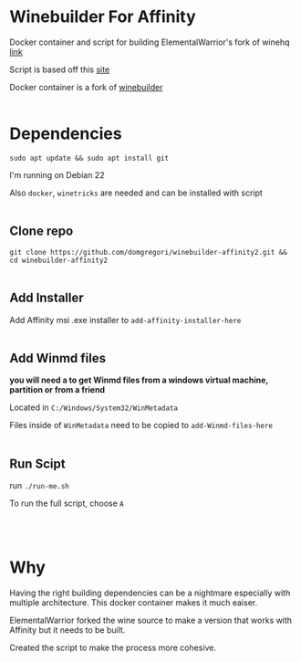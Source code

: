 # Winebuilder For Affinity

Docker container and script for building ElementalWarrior's fork of winehq [link](https://gitlab.winehq.org/ElementalWarrior/wine)

Script is based off this [site](https://codeberg.org/Wanesty/affinity-wine-docs)

Docker container is a fork of [winebuilder](https://github.com/castaneai/winebuilder)
<br/><br/>

# Dependencies
`sudo apt update && sudo apt install git`

I'm running on Debian 22

Also `docker`, `winetricks` are needed and can be installed with script
<br/><br/>

## Clone repo
`git clone https://github.com/domgregori/winebuilder-affinity2.git && cd winebuilder-affinity2`
<br/><br/>

## Add Installer
Add Affinity msi .exe installer to `add-affinity-installer-here`
<br/><br/>

## Add Winmd files
**you will need a to get Winmd files from a windows virtual machine, partition or from a friend**

Located in `C:/Windows/System32/WinMetadata`

Files inside of `WinMetadata` need to be copied to `add-Winmd-files-here`
<br/><br/>

## Run Scipt
run `./run-me.sh`

To run the full script, choose `A`

<br/><br/>

# Why
Having the right building dependencies can be a nightmare especially with multiple architecture. This docker container makes it much eaiser.

ElementalWarrior forked the wine source to make a version that works with Affinity but it needs to be built.

Created the script to make the process more cohesive.
